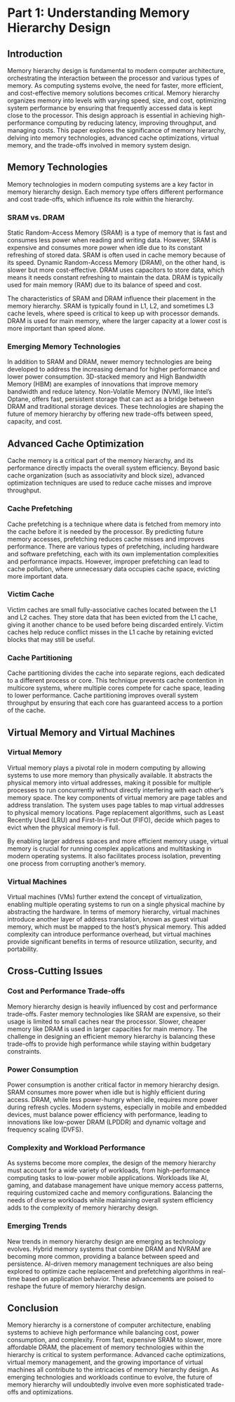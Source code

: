 # Part 1: Understanding Memory Hierarchy Design

## Introduction
Memory hierarchy design is fundamental to modern computer architecture, orchestrating the interaction between the processor and various types of memory. As computing systems evolve, the need for faster, more efficient, and cost-effective memory solutions becomes critical. Memory hierarchy organizes memory into levels with varying speed, size, and cost, optimizing system performance by ensuring that frequently accessed data is kept close to the processor. This design approach is essential in achieving high-performance computing by reducing latency, improving throughput, and managing costs. This paper explores the significance of memory hierarchy, delving into memory technologies, advanced cache optimizations, virtual memory, and the trade-offs involved in memory system design.

## Memory Technologies
Memory technologies in modern computing systems are a key factor in memory hierarchy design. Each memory type offers different performance and cost trade-offs, which influence its role within the hierarchy.

### SRAM vs. DRAM
Static Random-Access Memory (SRAM) is a type of memory that is fast and consumes less power when reading and writing data. However, SRAM is expensive and consumes more power when idle due to its constant refreshing of stored data. SRAM is often used in cache memory because of its speed. Dynamic Random-Access Memory (DRAM), on the other hand, is slower but more cost-effective. DRAM uses capacitors to store data, which means it needs constant refreshing to maintain the data. DRAM is typically used for main memory (RAM) due to its balance of speed and cost.

The characteristics of SRAM and DRAM influence their placement in the memory hierarchy. SRAM is typically found in L1, L2, and sometimes L3 cache levels, where speed is critical to keep up with processor demands. DRAM is used for main memory, where the larger capacity at a lower cost is more important than speed alone.

### Emerging Memory Technologies
In addition to SRAM and DRAM, newer memory technologies are being developed to address the increasing demand for higher performance and lower power consumption. 3D-stacked memory and High Bandwidth Memory (HBM) are examples of innovations that improve memory bandwidth and reduce latency. Non-Volatile Memory (NVM), like Intel’s Optane, offers fast, persistent storage that can act as a bridge between DRAM and traditional storage devices. These technologies are shaping the future of memory hierarchy by offering new trade-offs between speed, capacity, and cost.

## Advanced Cache Optimization
Cache memory is a critical part of the memory hierarchy, and its performance directly impacts the overall system efficiency. Beyond basic cache organization (such as associativity and block size), advanced optimization techniques are used to reduce cache misses and improve throughput.

### Cache Prefetching
Cache prefetching is a technique where data is fetched from memory into the cache before it is needed by the processor. By predicting future memory accesses, prefetching reduces cache misses and improves performance. There are various types of prefetching, including hardware and software prefetching, each with its own implementation complexities and performance impacts. However, improper prefetching can lead to cache pollution, where unnecessary data occupies cache space, evicting more important data.

### Victim Cache
Victim caches are small fully-associative caches located between the L1 and L2 caches. They store data that has been evicted from the L1 cache, giving it another chance to be used before being discarded entirely. Victim caches help reduce conflict misses in the L1 cache by retaining evicted blocks that may still be useful.

### Cache Partitioning
Cache partitioning divides the cache into separate regions, each dedicated to a different process or core. This technique prevents cache contention in multicore systems, where multiple cores compete for cache space, leading to lower performance. Cache partitioning improves overall system throughput by ensuring that each core has guaranteed access to a portion of the cache.

## Virtual Memory and Virtual Machines
### Virtual Memory
Virtual memory plays a pivotal role in modern computing by allowing systems to use more memory than physically available. It abstracts the physical memory into virtual addresses, making it possible for multiple processes to run concurrently without directly interfering with each other’s memory space. The key components of virtual memory are page tables and address translation. The system uses page tables to map virtual addresses to physical memory locations. Page replacement algorithms, such as Least Recently Used (LRU) and First-In-First-Out (FIFO), decide which pages to evict when the physical memory is full.

By enabling larger address spaces and more efficient memory usage, virtual memory is crucial for running complex applications and multitasking in modern operating systems. It also facilitates process isolation, preventing one process from corrupting another’s memory.

### Virtual Machines
Virtual machines (VMs) further extend the concept of virtualization, enabling multiple operating systems to run on a single physical machine by abstracting the hardware. In terms of memory hierarchy, virtual machines introduce another layer of address translation, known as guest virtual memory, which must be mapped to the host’s physical memory. This added complexity can introduce performance overhead, but virtual machines provide significant benefits in terms of resource utilization, security, and portability.

## Cross-Cutting Issues
### Cost and Performance Trade-offs
Memory hierarchy design is heavily influenced by cost and performance trade-offs. Faster memory technologies like SRAM are expensive, so their usage is limited to small caches near the processor. Slower, cheaper memory like DRAM is used in larger capacities for main memory. The challenge in designing an efficient memory hierarchy is balancing these trade-offs to provide high performance while staying within budgetary constraints.

### Power Consumption
Power consumption is another critical factor in memory hierarchy design. SRAM consumes more power when idle but is highly efficient during access. DRAM, while less power-hungry when idle, requires more power during refresh cycles. Modern systems, especially in mobile and embedded devices, must balance power efficiency with performance, leading to innovations like low-power DRAM (LPDDR) and dynamic voltage and frequency scaling (DVFS).

### Complexity and Workload Performance
As systems become more complex, the design of the memory hierarchy must account for a wide variety of workloads, from high-performance computing tasks to low-power mobile applications. Workloads like AI, gaming, and database management have unique memory access patterns, requiring customized cache and memory configurations. Balancing the needs of diverse workloads while maintaining overall system efficiency adds to the complexity of memory hierarchy design.

### Emerging Trends
New trends in memory hierarchy design are emerging as technology evolves. Hybrid memory systems that combine DRAM and NVRAM are becoming more common, providing a balance between speed and persistence. AI-driven memory management techniques are also being explored to optimize cache replacement and prefetching algorithms in real-time based on application behavior. These advancements are poised to reshape the future of memory hierarchy design.

## Conclusion
Memory hierarchy is a cornerstone of computer architecture, enabling systems to achieve high performance while balancing cost, power consumption, and complexity. From fast, expensive SRAM to slower, more affordable DRAM, the placement of memory technologies within the hierarchy is critical to system performance. Advanced cache optimizations, virtual memory management, and the growing importance of virtual machines all contribute to the intricacies of memory hierarchy design. As emerging technologies and workloads continue to evolve, the future of memory hierarchy will undoubtedly involve even more sophisticated trade-offs and optimizations.
